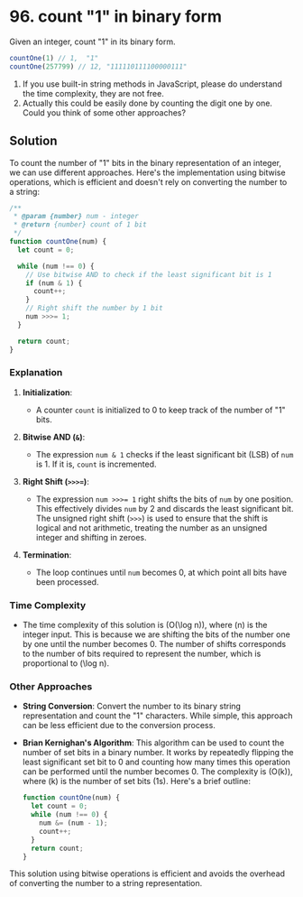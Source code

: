 # 96. count "1" in binary form

Given an integer, count "1" in its binary form.

```js
countOne(1) // 1,  "1"
countOne(257799) // 12, "111110111100000111"
```

1. If you use built-in string methods in JavaScript, please do understand the time complexity, they are not free.
2. Actually this could be easily done by counting the digit one by one. Could you think of some other approaches?

## Solution

To count the number of "1" bits in the binary representation of an integer, we can use different approaches. Here's the implementation using bitwise operations, which is efficient and doesn't rely on converting the number to a string:

```javascript
/**
 * @param {number} num - integer
 * @return {number} count of 1 bit
 */
function countOne(num) {
  let count = 0;

  while (num !== 0) {
    // Use bitwise AND to check if the least significant bit is 1
    if (num & 1) {
      count++;
    }
    // Right shift the number by 1 bit
    num >>>= 1;
  }

  return count;
}
```

### Explanation

1. **Initialization**:
   - A counter `count` is initialized to 0 to keep track of the number of "1" bits.

2. **Bitwise AND (`&`)**:
   - The expression `num & 1` checks if the least significant bit (LSB) of `num` is 1. If it is, `count` is incremented.

3. **Right Shift (`>>>=`)**:
   - The expression `num >>>= 1` right shifts the bits of `num` by one position. This effectively divides `num` by 2 and discards the least significant bit. The unsigned right shift (`>>>`) is used to ensure that the shift is logical and not arithmetic, treating the number as an unsigned integer and shifting in zeroes.

4. **Termination**:
   - The loop continues until `num` becomes 0, at which point all bits have been processed.

### Time Complexity

- The time complexity of this solution is \(O(\log n)\), where \(n\) is the integer input. This is because we are shifting the bits of the number one by one until the number becomes 0. The number of shifts corresponds to the number of bits required to represent the number, which is proportional to \(\log n\).

### Other Approaches

- **String Conversion**: Convert the number to its binary string representation and count the "1" characters. While simple, this approach can be less efficient due to the conversion process.
  
- **Brian Kernighan's Algorithm**: This algorithm can be used to count the number of set bits in a binary number. It works by repeatedly flipping the least significant set bit to 0 and counting how many times this operation can be performed until the number becomes 0. The complexity is \(O(k)\), where \(k\) is the number of set bits (1s). Here's a brief outline:

  ```javascript
  function countOne(num) {
    let count = 0;
    while (num !== 0) {
      num &= (num - 1);
      count++;
    }
    return count;
  }
  ```

This solution using bitwise operations is efficient and avoids the overhead of converting the number to a string representation.

